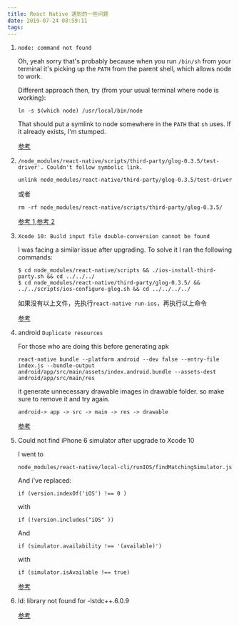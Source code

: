 ```yaml
---
title: React Native 遇到的一些问题
date: 2019-07-24 08:59:11
tags:
---
```


1. `node: command not found`

   Oh, yeah sorry that's probably because when you run `/bin/sh` from your terminal it's picking up the `PATH` from the parent shell, which allows node to work.

   Different approach then, try (from your usual terminal where node is working):

   `ln -s $(which node) /usr/local/bin/node`

   That should put a symlink to node somewhere in the `PATH` that `sh` uses. If it already exists, I'm stumped.

   [参考](https://github.com/realm/realm-js/issues/1448#issuecomment-340757479)

2. `/node_modules/react-native/scripts/third-party/glog-0.3.5/test-driver'. Couldn't follow symbolic link.`

   ```
   unlink node_modules/react-native/third-party/glog-0.3.5/test-driver
   ```

   或者

   ```
   rm -rf node_modules/react-native/scripts/third-party/glog-0.3.5/
   ```

   [参考 1](https://github.com/facebook/react-native/issues/14464#issuecomment-309289808),[参考 2](https://github.com/facebook/react-native/issues/21832#issuecomment-448077778)

3. `Xcode 10: Build input file double-conversion cannot be found`

   I was facing a similar issue after upgrading. To solve it I ran the following commands:

   ```shell
   $ cd node_modules/react-native/scripts && ./ios-install-third-party.sh && cd ../../../
   $ cd node_modules/react-native/third-party/glog-0.3.5/ && ../../scripts/ios-configure-glog.sh && cd ../../../../
   ```

   如果没有以上文件，先执行`react-native run-ios`，再执行以上命令

   [参考](https://github.com/facebook/react-native/issues/21168#issuecomment-422431294)

4. android `Duplicate resources`

   For those who are doing this before generating apk

   `react-native bundle --platform android --dev false --entry-file index.js --bundle-output android/app/src/main/assets/index.android.bundle --assets-dest android/app/src/main/res`

   it generate unnecessary drawable images in drawable folder. so make sure to remove it and try again.

   `android-> app -> src -> main -> res -> drawable`

   [参考](https://github.com/facebook/react-native/issues/19239#issuecomment-414564404)

5. Could not find iPhone 6 simulator after upgrade to Xcode 10

   I went to

   ```
   node_modules/react-native/local-cli/runIOS/findMatchingSimulator.js
   ```

   And i've replaced:

   ```
   if (version.indexOf('iOS') !== 0 )
   ```

   with

   ```
   if (!version.includes("iOS" ))
   ```

   And

   ```
   if (simulator.availability !== '(available)')
   ```

   with

   ```
   if (simulator.isAvailable !== true)
   ```

   [参考](https://stackoverflow.com/a/55560977)

6. ld: library not found for -lstdc++.6.0.9

   [参考](https://www.jianshu.com/p/61083ef4eb84)
